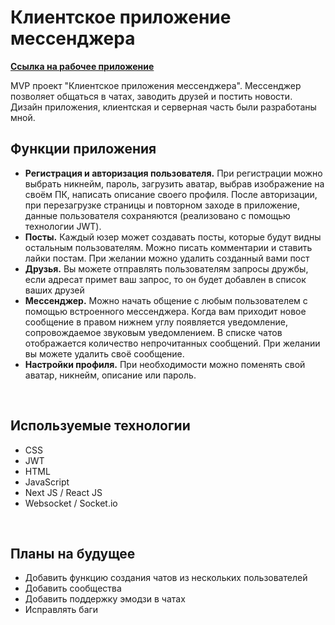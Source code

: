 <h1>Клиентское приложение мессенджера</h1>

<b><a href="https://triiiple.ru">Ссылка на рабочее приложение</a></b>

MVP проект "Клиентское приложения мессенджера". Мессенджер позволяет общаться в чатах, заводить друзей и постить новости. Дизайн приложения, клиентская и серверная часть были разработаны мной.

<h2>Функции приложения</h2>
<ul>
  <li><b>Регистрация и авторизация пользователя.</b> При регистрации можно выбрать никнейм, пароль, загрузить аватар, выбрав изображение на своём ПК, написать описание своего профиля. После авторизации, при перезагрузке страницы и повторном заходе в приложение,   данные пользователя сохраняются (реализовано с помощью технологии JWT).</li>
  <li><b>Посты.</b> Каждый юзер может создавать посты, которые будут видны остальным пользователям. Можно писать комментарии и ставить лайки постам. При желании можно удалить созданный вами пост</li>
  <li><b>Друзья.</b> Вы можете отправлять пользователям запросы дружбы, если адресат примет ваш запрос, то он будет добавлен в список ваших друзей</li>
  <li><b>Мессенджер.</b> Можно начать общение с любым пользователем с помощью встроенного мессенджера. Когда вам приходит новое сообщение в правом нижнем углу появляется уведомление, сопровождаемое звуковым уведомлением. В списке чатов отображается количество непрочитанных сообщений. При желании вы можете удалить своё сообщение.</li>
  <li><b>Настройки профиля.</b> При необходимости можно поменять свой аватар, никнейм, описание или пароль.</li>
</ul>
<br>
<h2>Используемые технологии</h2>
<ul>
  <li>CSS</li>
  <li>JWT</li>
  <li>HTML</li>
  <li>JavaScript</li>
  <li>Next JS / React JS</li>
  <li>Websocket / Socket.io</li>
</ul>
<br>
<h2>Планы на будущее</h2>
<ul>
  <li>Добавить функцию создания чатов из нескольких пользователей</li>
  <li>Добавить сообщества</li>
  <li>Добавить поддержку эмодзи в чатах</li>
  <li>Исправлять баги</li>
</ul>
<br>
